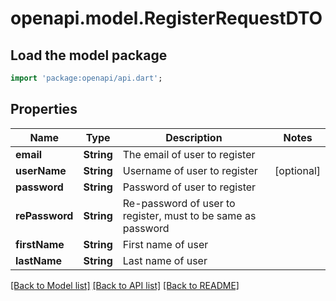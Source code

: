 # openapi.model.RegisterRequestDTO

## Load the model package
```dart
import 'package:openapi/api.dart';
```

## Properties
Name | Type | Description | Notes
------------ | ------------- | ------------- | -------------
**email** | **String** | The email of user to register | 
**userName** | **String** | Username of user to register | [optional] 
**password** | **String** | Password of user to register | 
**rePassword** | **String** | Re-password of user to register, must to be same as password | 
**firstName** | **String** | First name of user | 
**lastName** | **String** | Last name of user | 

[[Back to Model list]](../README.md#documentation-for-models) [[Back to API list]](../README.md#documentation-for-api-endpoints) [[Back to README]](../README.md)



